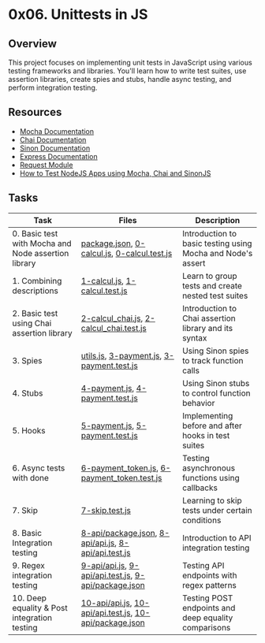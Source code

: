 # 0x06. Unittests in JS

## Overview

This project focuses on implementing unit tests in JavaScript using various testing frameworks and libraries. You'll learn how to write test suites, use assertion libraries, create spies and stubs, handle async testing, and perform integration testing.

## Resources

* [Mocha Documentation](https://mochajs.org/)
* [Chai Documentation](https://www.chaijs.com/)
* [Sinon Documentation](https://sinonjs.org/)
* [Express Documentation](https://expressjs.com/)
* [Request Module](https://github.com/request/request)
* [How to Test NodeJS Apps using Mocha, Chai and SinonJS](https://www.digitalocean.com/community/tutorials/how-to-test-nodejs-apps-using-mocha-chai-and-sinonjs)

## Tasks

| Task | Files | Description |
|------|-------|-------------|
| 0. Basic test with Mocha and Node assertion library | [package.json](./package.json), [0-calcul.js](./0-calcul.js), [0-calcul.test.js](./0-calcul.test.js) | Introduction to basic testing using Mocha and Node's assert |
| 1. Combining descriptions | [1-calcul.js](./1-calcul.js), [1-calcul.test.js](./1-calcul.test.js) | Learn to group tests and create nested test suites |
| 2. Basic test using Chai assertion library | [2-calcul_chai.js](./2-calcul_chai.js), [2-calcul_chai.test.js](./2-calcul_chai.test.js) | Introduction to Chai assertion library and its syntax |
| 3. Spies | [utils.js](./utils.js), [3-payment.js](./3-payment.js), [3-payment.test.js](./3-payment.test.js) | Using Sinon spies to track function calls |
| 4. Stubs | [4-payment.js](./4-payment.js), [4-payment.test.js](./4-payment.test.js) | Using Sinon stubs to control function behavior |
| 5. Hooks | [5-payment.js](./5-payment.js), [5-payment.test.js](./5-payment.test.js) | Implementing before and after hooks in test suites |
| 6. Async tests with done | [6-payment_token.js](./6-payment_token.js), [6-payment_token.test.js](./6-payment_token.test.js) | Testing asynchronous functions using callbacks |
| 7. Skip | [7-skip.test.js](./7-skip.test.js) | Learning to skip tests under certain conditions |
| 8. Basic Integration testing | [8-api/package.json](./8-api/package.json), [8-api/api.js](./8-api/api.js), [8-api/api.test.js](./8-api/api.test.js) | Introduction to API integration testing |
| 9. Regex integration testing | [9-api/api.js](./9-api/api.js), [9-api/api.test.js](./9-api/api.test.js), [9-api/package.json](./9-api/package.json) | Testing API endpoints with regex patterns |
| 10. Deep equality & Post integration testing | [10-api/api.js](./10-api/api.js), [10-api/api.test.js](./10-api/api.test.js), [10-api/package.json](./10-api/package.json) | Testing POST endpoints and deep equality comparisons |
